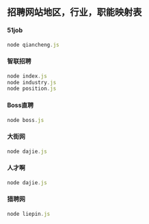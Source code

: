 ## 招聘网站地区，行业，职能映射表
#### 51job
```js
node qiancheng.js
```
#### 智联招聘
```js
node index.js
node industry.js
node position.js
```
#### Boss直聘
```js
node boss.js
```
#### 大街网
```js
node dajie.js
```
#### 人才啊
```js
node dajie.js
```

#### 猎聘网
```js
node liepin.js
```